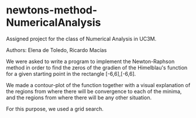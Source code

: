 # newtons-method-NumericalAnalysis
Assigned project for the class of Numerical Analysis in UC3M.

Authors: Elena de Toledo, Ricardo Macías

We were asked to write a program to implement the Newton-Raphson method in order to find the zeros of the gradien of the Himelblau's function for a given starting 
point in the rectangle [-6,6],[-6,6].

We made a contour-plot of the function together with a visual explanation of the regions from where there will be convergence to each of the minima, and the regions 
from where there will be any other situation.

For this purpose, we used a grid search.
